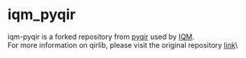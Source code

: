 # iqm_pyqir

iqm-pyqir is a forked repository from [pyqir](https://github.com/qir-alliance/pyqir) used by [IQM](https://www.meetiqm.com/).  
For more information on qirlib, please visit the original repository [link](https://github.com/qir-alliance/pyqir/tree/main/qirlib)\